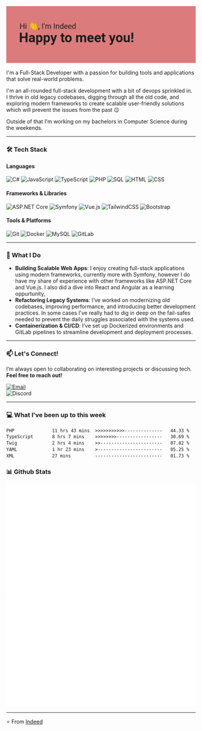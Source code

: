 <img src="https://github.com/Indeedornot/Indeedornot/blob/main/header.png" alt="Hi, I'm Indeed. Happy to meet you">

I'm a Full-Stack Developer with a passion for building tools and applications that solve real-world problems. 

I'm an all-rounded full-stack development with a bit of devops sprinkled in.
<br>I thrive in old legacy codebases, digging through all the old code, and exploring modern frameworks to create scalable user-friendly solutions which will prevent the issues from the past 😉

Outside of that I'm working on my bachelors in Computer Science during the weekends.

---

### 🛠️ Tech Stack

#### **Languages**
![C#](https://img.shields.io/badge/-C%23-239120?logo=c-sharp&logoColor=white)
![JavaScript](https://img.shields.io/badge/-JavaScript-F7DF1E?logo=javascript&logoColor=black)
![TypeScript](https://img.shields.io/badge/-TypeScript-3178C6?logo=typescript&logoColor=white)
![PHP](https://img.shields.io/badge/-PHP-777BB4?logo=php&logoColor=white)
![SQL](https://img.shields.io/badge/-SQL-4479A1?logo=mysql&logoColor=white)
![HTML](https://img.shields.io/badge/-HTML-E34F26?logo=html5&logoColor=white)
![CSS](https://img.shields.io/badge/-CSS-1572B6?logo=css3&logoColor=white)

#### **Frameworks & Libraries**
![ASP.NET Core](https://img.shields.io/badge/-ASP.NET%20Core-512BD4?logo=.net&logoColor=white)
![Symfony](https://img.shields.io/badge/-Symfony-000000?logo=symfony&logoColor=white)
![Vue.js](https://img.shields.io/badge/-Vue.js-4FC08D?logo=vue.js&logoColor=white)
![TailwindCSS](https://img.shields.io/badge/-TailwindCSS-06B6D4?logo=tailwind-css&logoColor=white)
![Bootstrap](https://img.shields.io/badge/-Bootstrap-7952B3?logo=bootstrap&logoColor=white)

#### **Tools & Platforms**
![Git](https://img.shields.io/badge/-Git-F05032?logo=git&logoColor=white)
![Docker](https://img.shields.io/badge/-Docker-2496ED?logo=docker&logoColor=white)
![MySQL](https://img.shields.io/badge/-MySQL-4479A1?logo=mysql&logoColor=white)
![GitLab](https://img.shields.io/badge/-GitLab-FCA121?logo=gitlab&logoColor=white)

---

### 🚀 What I Do

- **Building Scalable Web Apps**: I enjoy creating full-stack applications using modern frameworks, currently more with Symfony, however I do have my share of experience with other frameworks like ASP.NET Core and Vue.js. I also did a dive into React and Angular as a learning oppurtunity,
- **Refactoring Legacy Systems**: I’ve worked on modernizing old codebases, improving performance, and introducing better development practices. In some cases I've really had to dig in deep on the fail-safes needed to prevent the daily struggles associated with the systems used.
- **Containerization & CI/CD**: I’ve set up Dockerized environments and GitLab pipelines to streamline development and deployment processes.

---

### 📫 Let's Connect!
I’m always open to collaborating on interesting projects or discussing tech. 
<br><b>Feel free to reach out!  </b>

[![Email](https://img.shields.io/badge/Email-gravitybarek%40gmail.com-D14836?style=for-the-badge&logo=gmail&logoColor=white)](mailto:gravitybartek@gmail.com)  
![Discord](https://img.shields.io/badge/Discord-CaughtInDeed-5865F2?style=for-the-badge&logo=discord&logoColor=white)

---

### 💻 What I've been up to this week
<!--START_SECTION:waka-->

```txt
PHP              11 hrs 43 mins  >>>>>>>>>>>--------------   44.33 %
TypeScript       8 hrs 7 mins    >>>>>>>>-----------------   30.69 %
Twig             2 hrs 4 mins    >>-----------------------   07.82 %
YAML             1 hr 23 mins    >------------------------   05.25 %
XML              27 mins         -------------------------   01.73 %
```

<!--END_SECTION:waka-->

### 📊 Github Stats
<a href='https://github.com/indeedornot/github-stats-transparent'>
  
![Stats Overview](https://raw.githubusercontent.com/indeedornot/github-stats-transparent/output/generated/overview.svg)
![Most Used Languages](https://raw.githubusercontent.com/indeedornot/github-stats-transparent/output/generated/languages.svg)

</a>


---- 
⭐️ From [Indeed](https://github.com/Indeedornot)
